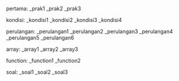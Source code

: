 pertama:
\_prak1
\_prak2
\_prak3

kondisi:
\_kondisi1
\_kondisi2
\_kondisi3
\_kondisi4

perulangan:
\_perulangan1
\_perulangan2
\_perulangan3
\_perulangan4
\_perulangan5
\_perulangan6

array:
\_array1
\_array2
\_array3

function:
\_function1
\_function2

soal:
\_soal1
\_soal2
\_soal3
